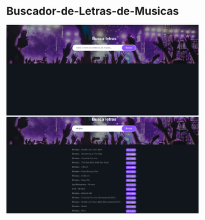 # Buscador-de-Letras-de-Musicas
![alt text](https://github.com/Sansanoski/Buscador-de-Letras-de-Musicas/blob/master/home.png)
![imagem](https://github.com/Sansanoski/Buscador-de-Letras-de-Musicas/blob/master/listas.png)
